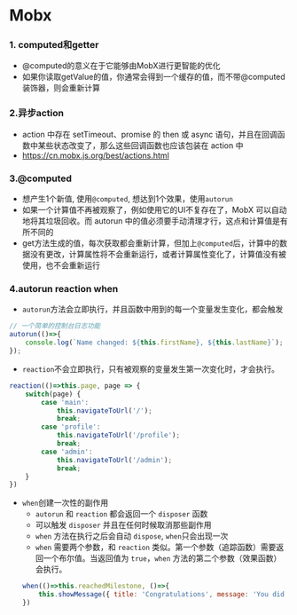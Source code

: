 # Mobx
### 1. computed和getter
* @computed的意义在于它能够由MobX进行更智能的优化
* 如果你读取getValue的值，你通常会得到一个缓存的值，而不带@computed装饰器，则会重新计算
### 2.异步action
* action 中存在 setTimeout、promise 的 then 或 async 语句，并且在回调函数中某些状态改变了，那么这些回调函数也应该包装在 action 中
* https://cn.mobx.js.org/best/actions.html
### 3.@computed
* 想产生1个新值, 使用`@computed`, 想达到1个效果，使用`autorun`
* 如果一个计算值不再被观察了，例如使用它的UI不复存在了，MobX 可以自动地将其垃圾回收。而 autorun 中的值必须要手动清理才行，这点和计算值是有所不同的
* get方法生成的值，每次获取都会重新计算，但加上`@computed`后，计算中的数据没有更改，计算属性将不会重新运行，或者计算属性变化了，计算值没有被使用，也不会重新运行
### 4.autorun reaction when
* `autorun`方法会立即执行，并且函数中用到的每一个变量发生变化，都会触发
```js
// 一个简单的控制台日志功能
autorun(()=>{
    console.log(`Name changed: ${this.firstName}, ${this.lastName}`);
});
```
* `reaction`不会立即执行，只有被观察的变量发生第一次变化时，才会执行。
```js
reaction(()=>this.page, page => {
    switch(page) {
        case 'main':
            this.navigateToUrl('/');
            break;
        case 'profile':
            this.navigateToUrl('/profile');
            break;
        case 'admin':
            this.navigateToUrl('/admin');
            break;
    }
})
```
* `when`创建一次性的副作用
    * `autorun` 和 `reaction` 都会返回一个 `disposer` 函数
    * 可以触发 `disposer` 并且在任何时候取消那些副作用
    * `when` 方法在执行之后会自动 `dispose`, `when`只会出现一次
    * `when` 需要两个参数，和 `reaction` 类似。第一个参数（追踪函数）需要返回一个布尔值。当返回值为 `true`，`when` 方法的第二个参数（效果函数）会执行。
    ```js
    when(()=>this.reachedMilestone, ()=>{
        this.showMessage({ title: 'Congratulations', message: 'You did it!'});
    })
    ```